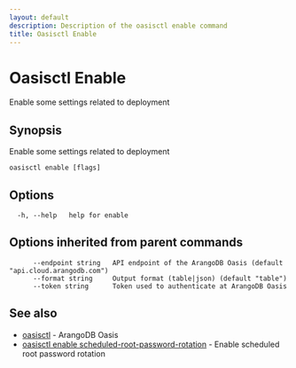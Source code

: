 ```yaml
---
layout: default
description: Description of the oasisctl enable command
title: Oasisctl Enable
---
```

# Oasisctl Enable

Enable some settings related to deployment

## Synopsis

Enable some settings related to deployment

```
oasisctl enable [flags]
```

## Options

```
  -h, --help   help for enable
```

## Options inherited from parent commands

```
      --endpoint string   API endpoint of the ArangoDB Oasis (default "api.cloud.arangodb.com")
      --format string     Output format (table|json) (default "table")
      --token string      Token used to authenticate at ArangoDB Oasis
```

## See also

* [oasisctl](oasisctl-options.html)	 - ArangoDB Oasis
* [oasisctl enable scheduled-root-password-rotation](oasisctl-enable-scheduled-root-password-rotation.html)	 - Enable scheduled root password rotation

